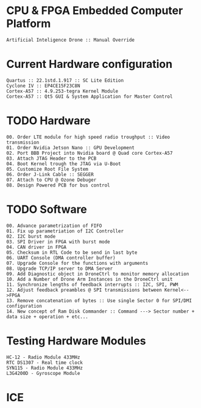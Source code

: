 # CPU & FPGA Embedded Computer Platform

	Artificial Inteligence Drone :: Manual Override

# Current Hardware configuration

	Quartus :: 22.1std.1.917 :: SC Lite Edition
	Cyclone IV :: EP4CE15F23C8N
	Cortex-A57 :: 4.9.253-tegra Kernel Module
	Cortex-A57 :: Qt5 GUI & System Application for Master Control

# TODO Hardware

	00. Order LTE module for high speed radio troughput :: Video transmission
	01. Order Nvidia Jetson Nano :: GPU Development
	02. Port BBB Project into Nvidia board @ Quad core Cortex-A57
	03. Attach JTAG Header to the PCB
	04. Boot Kernel trough the JTAG via U-Boot
	05. Customize Root File System
	06. Order J-Link Cable :: SEGGER
	07. Attach to CPU @ Ozone Debuger
	08. Design Powered PCB for bus control

# TODO Software

	00. Advance parametrization of FIFO
	01. Fix up parametriation of I2C Controller
	02. I2C burst mode
	03. SPI Driver in FPGA with burst mode
	04. CAN driver in FPGA
	05. Checksum in RTL Code to be send in last byte
	06. UART Console (DMA controller buffer)
	07. Upgrade Console for the functions with arguments
	08. Upgrade TCP/IP server to DMA Server
	09. Add Diagnostic object in DroneCtrl to monitor memory allocation
	10. Add a Number of Drone Arm Instances in the DroneCtrl unit
	11. Synchronize lengths of feedback interrupts :: I2C, SPI, PWM
	12. Adjust feedback preambles @ SPI transmissions between Kernel<-->FPGA
	13. Remove concatenation of bytes :: Use single Sector 0 for SPI/DMI configuration
	14. New concept of Ram Disk Commander :: Command ---> Sector number + data size + operation + etc...

# Testing Hardware Modules

	HC-12 - Radio Module 433MHz
	RTC DS1307 - Real time clock
	SYN115 - Radio Module 433MHz
	L3G4200D - Gyroscope Module

# ICE
